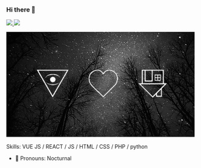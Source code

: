 ### Hi there 👋
<a href="https://github.com/Nocturnal-OFC">
<img height="160" src="https://github-readme-stats.vercel.app/api?username=Nocturnal-OFC&show_icons=true&include_all_commits=true&theme=react&cache_seconds=3200&hide_border=true" />
</a>

<img height="160" src="https://github-readme-stats.vercel.app/api/top-langs/?username=Nocturnal-OFC&layout=compact&theme=react&hide_border=true" />

![GIF-1](GIF-1.gif)

Skills: VUE JS / REACT / JS / HTML / CSS / PHP / python

- 🔭 Pronouns: Nocturnal
